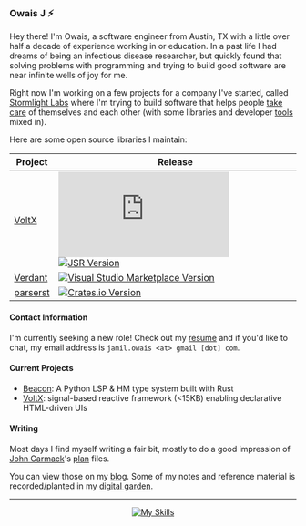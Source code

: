 ### Owais J :zap:

Hey there! I'm Owais, a software engineer from Austin, TX with a little over half a
decade of experience working in or education. In a past life I had dreams of being an
infectious disease researcher, but quickly found that solving problems with programming
and trying to build good software are near infinite wells of joy for me.

Right now I'm working on a few projects for a company I've started, called
[Stormlight Labs](https://stormlightlabs.org) where I'm trying to build software that
helps people [take care](https://volkara.stormlightlabs.org) of themselves and each other
(with some libraries and developer [tools](https://github.com/stormlightlabs/volt)
mixed in).

Here are some open source libraries I maintain:

| Project                                                          | Release                                                                                                                                                                                                                                                                                  |
| ---------------------------------------------------------------- | ---------------------------------------------------------------------------------------------------------------------------------------------------------------------------------------------------------------------------------------------------------------------------------------- |
| [VoltX](https://github.com/stormlightlabs/volt)                  | [![NPM Version](https://img.shields.io/npm/v/voltx.js?style=flat&logo=npm&color=red)](https://www.npmjs.com/package/voltx.js) [![JSR Version](https://img.shields.io/jsr/v/%40voltx/core?style=flat&logo=jsr&logoColor=white&labelColor=black&color=yellow)](https://jsr.io/@voltx/core) |
| [Verdant](https://github.com/desertthunder/verdant-vscode-theme) | [![Visual Studio Marketplace Version](https://img.shields.io/visual-studio-marketplace/v/DesertThunder.verdant-theme?logo=vscodium&logoColor=green&color=blue)](https://marketplace.visualstudio.com/items?itemName=DesertThunder.verdant-theme)                                         |
| [parserst](https://github.com/stormlightlabs/parserst)           | [![Crates.io Version](https://img.shields.io/crates/v/parserst)](https://crates.io/crates/parserst)                                                                                                                                                                                      |

#### Contact Information

I'm currently seeking a new role! Check out my [resume](/data/resume.txt) and if you'd
like to chat, my email address is `jamil.owais <at> gmail [dot] com`.

#### Current Projects

- [Beacon](https://github.com/stormlightlabs/beacon): A Python LSP & HM type system built with Rust
- [VoltX](https://github.com/stormlightlabs/volt): signal-based reactive framework (<15KB)
    enabling declarative HTML-driven UIs

#### Writing

Most days I find myself writing a fair bit, mostly to do a good impression of
[John Carmack](https://garbagecollected.org/2017/10/24/the-carmack-plan/)'s
[plan](https://github.com/ESWAT/john-carmack-plan-archive/) files.

You can view those on my [blog](https://desertthunder.dev). Some of my notes and reference
material is recorded/planted in my [digital garden](https://desertthunder.github.io/garden).

---

<center>

[![My Skills](https://skillicons.dev/icons?i=neovim,arch,python,svelte,rust,go)](https://skillicons.dev)

</center>
